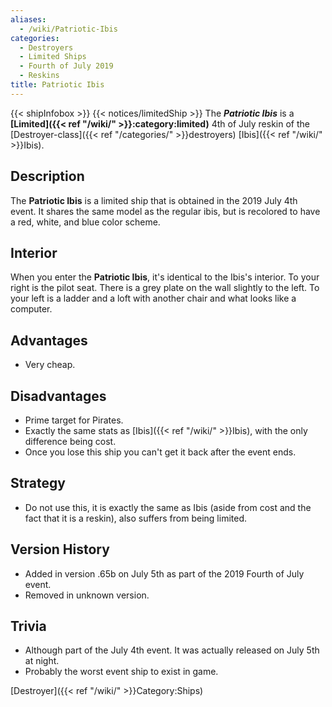 ```yaml
---
aliases:
  - /wiki/Patriotic-Ibis
categories:
  - Destroyers
  - Limited Ships
  - Fourth of July 2019
  - Reskins
title: Patriotic Ibis
---
```


{{< shipInfobox >}} {{< notices/limitedShip >}} The **_Patriotic Ibis_** is a **[Limited]({{< ref "/wiki/" >}}:category:limited)** 4th of July reskin of the [Destroyer-class]({{< ref "/categories/" >}}destroyers) [Ibis]({{< ref "/wiki/" >}}Ibis).

## Description

The **Patriotic Ibis** is a limited ship that is obtained in the 2019 July 4th event. It shares the same model as the regular ibis, but is recolored to have a red, white, and blue color scheme.

## Interior

When you enter the **Patriotic Ibis**, it's identical to the Ibis's interior. To your right is the pilot seat. There is a grey plate on the wall slightly to the left. To your left is a ladder and a loft with another chair and what looks like a computer.

## Advantages

- Very cheap.

## Disadvantages

- Prime target for Pirates.
- Exactly the same stats as [Ibis]({{< ref "/wiki/" >}}Ibis), with the only difference being cost.
- Once you lose this ship you can't get it back after the event ends.

## Strategy

- Do not use this, it is exactly the same as Ibis (aside from cost and the fact that it is a reskin), also suffers from being limited.

## Version History

- Added in version .65b on July 5th as part of the 2019 Fourth of July event.
- Removed in unknown version.

## Trivia

- Although part of the July 4th event. It was actually released on July 5th at night.
- Probably the worst event ship to exist in game.

[Destroyer]({{< ref "/wiki/" >}}Category:Ships)

